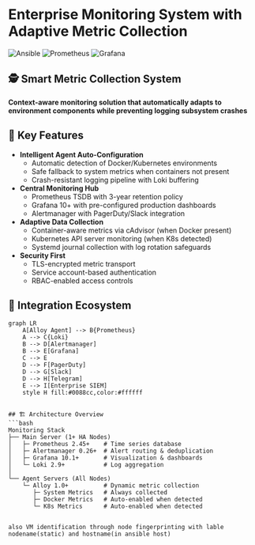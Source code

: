 # Enterprise Monitoring System with Adaptive Metric Collection

![Ansible](https://img.shields.io/badge/ansible-%231A1918.svg?style=for-the-badge&logo=ansible&logoColor=white)
![Prometheus](https://img.shields.io/badge/Prometheus-E6522C?style=for-the-badge&logo=Prometheus&logoColor=white)
![Grafana](https://img.shields.io/badge/grafana-%23F46800.svg?style=for-the-badge&logo=grafana&logoColor=white)

## 🕵️ Smart Metric Collection System
**Context-aware monitoring solution that automatically adapts to environment components while preventing logging subsystem crashes**

## 🌟 Key Features
- **Intelligent Agent Auto-Configuration**
  - Automatic detection of Docker/Kubernetes environments
  - Safe fallback to system metrics when containers not present
  - Crash-resistant logging pipeline with Loki buffering
- **Central Monitoring Hub**
  - Prometheus TSDB with 3-year retention policy
  - Grafana 10+ with pre-configured production dashboards
  - Alertmanager with PagerDuty/Slack integration
- **Adaptive Data Collection**
  - Container-aware metrics via cAdvisor (when Docker present)
  - Kubernetes API server monitoring (when K8s detected)
  - Systemd journal collection with log rotation safeguards
- **Security First**
  - TLS-encrypted metric transport
  - Service account-based authentication
  - RBAC-enabled access controls

## 🧩 Integration Ecosystem
```mermaid
graph LR
    A[Alloy Agent] --> B{Prometheus}
    A --> C{Loki}
    B --> D[Alertmanager]
    B --> E[Grafana]
    C --> E
    D --> F[PagerDuty]
    D --> G[Slack]
    D --> H[Telegram]
    E --> I[Enterprise SIEM]
    style H fill:#0088cc,color:#ffffff


## 🏗️ Architecture Overview
```bash
Monitoring Stack
├── Main Server (1+ HA Nodes)
│   ├─ Prometheus 2.45+    # Time series database
│   ├─ Alertmanager 0.26+  # Alert routing & deduplication
│   ├─ Grafana 10.1+       # Visualization & dashboards
│   └─ Loki 2.9+           # Log aggregation
│
└── Agent Servers (All Nodes)
    └─ Alloy 1.0+          # Dynamic metric collection
       ├─ System Metrics   # Always collected
       ├─ Docker Metrics   # Auto-enabled when detected
       └─ K8s Metrics      # Auto-enabled when detected


also VM identification through node fingerprinting with lable nodename(static) and hostname(in ansible host)





